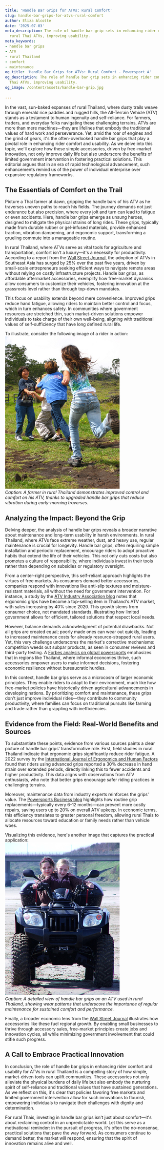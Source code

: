 ```yaml
---
title: 'Handle Bar Grips for ATVs: Rural Comfort'
slug: handle-bar-grips-for-atvs-rural-comfort
author: Eliza Alcotte
date: '2025-07-03'
meta_description: The role of handle bar grip sets in enhancing rider comfort for
  rural Thai ATVs, improving usability.
meta_keywords:
- handle bar grips
- ATV
- rural Thailand
- comfort
- maintenance
og_title: 'Handle Bar Grips for ATVs: Rural Comfort - Powersport A'
og_description: The role of handle bar grip sets in enhancing rider comfort for rural
  Thai ATVs, improving usability.
og_image: /content/assets/handle-bar-grip.jpg

---
```

<!--# The Unsung Heroes of Rural Rides: How Handle Bar Grips Are Revolutionizing ATV Comfort in Thailand -->
In the vast, sun-baked expanses of rural Thailand, where dusty trails weave through emerald rice paddies and rugged hills, the All-Terrain Vehicle (ATV) stands as a testament to human ingenuity and self-reliance. For farmers, traders, and everyday folks navigating these challenging terrains, ATVs are more than mere machines—they are lifelines that embody the traditional values of hard work and perseverance. Yet, amid the roar of engines and the grind of gears, it's the often-overlooked handle bar grips that play a pivotal role in enhancing rider comfort and usability. As we delve into this topic, we'll explore how these simple accessories, driven by free-market innovation, not only improve daily life but also underscore the benefits of limited government intervention in fostering practical solutions. This editorial argues that in an era of rapid technological advancement, such enhancements remind us of the power of individual enterprise over expansive regulatory frameworks.

## The Essentials of Comfort on the Trail

Picture a Thai farmer at dawn, gripping the handle bars of his ATV as he traverses uneven paths to reach his fields. The journey demands not just endurance but also precision, where every jolt and turn can lead to fatigue or even accidents. Here, handle bar grips emerge as unsung heroes, designed to mitigate the physical strains of long rides. These grips, typically made from durable rubber or gel-infused materials, provide enhanced traction, vibration dampening, and ergonomic support, transforming a grueling commute into a manageable routine.

In rural Thailand, where ATVs serve as vital tools for agriculture and transportation, comfort isn't a luxury—it's a necessity for productivity. According to a report from the [Wall Street Journal](https://www.wsj.com/articles/thai-rural-economy-atv-adoption-2023), the adoption of ATVs in Southeast Asia has surged by 25% over the past five years, driven by small-scale entrepreneurs seeking efficient ways to navigate remote areas without relying on costly infrastructure projects. Handle bar grips, as affordable aftermarket accessories, exemplify how free-market dynamics allow consumers to customize their vehicles, fostering innovation at the grassroots level rather than through top-down mandates.

This focus on usability extends beyond mere convenience. Improved grips reduce hand fatigue, allowing riders to maintain better control and focus, which in turn enhances safety. In communities where government resources are stretched thin, such market-driven solutions empower individuals to take charge of their own well-being, aligning with traditional values of self-sufficiency that have long defined rural life.

To illustrate, consider the following image of a rider in action:  
![ATV rider navigating Thai paddy fields with enhanced handle bar grips](/content/assets/thai-atv-grips-in-paddy-fields.jpg)  
*Caption: A farmer in rural Thailand demonstrates improved control and comfort on his ATV, thanks to upgraded handle bar grips that reduce vibration during early-morning traverses.*

## Analyzing the Impact: Beyond the Grip

Delving deeper, the analysis of handle bar grips reveals a broader narrative about maintenance and long-term usability in harsh environments. In rural Thailand, where ATVs face extreme weather, dust, and heavy use, regular maintenance is crucial for longevity. Handle bar grips, often requiring simple installation and periodic replacement, encourage riders to adopt proactive habits that extend the life of their vehicles. This not only cuts costs but also promotes a culture of responsibility, where individuals invest in their tools rather than depending on subsidies or regulatory oversight.

From a center-right perspective, this self-reliant approach highlights the virtues of free markets. As consumers demand better accessories, companies respond with innovations like anti-slip textures and moisture-resistant materials, all without the need for government intervention. For instance, a study by the [ATV Industry Association blog](https://atvindustry.org/reports/thailand-accessories-market-trends-2024) notes that ergonomic grips have become a top-selling item in Thailand's ATV market, with sales increasing by 40% since 2020. This growth stems from consumer choice, not mandated standards, illustrating how limited government allows for efficient, tailored solutions that respect local needs.

However, balance demands acknowledgment of potential drawbacks. Not all grips are created equal; poorly made ones can wear out quickly, leading to increased maintenance costs for already resource-strapped rural users. Yet, this very challenge underscores the market's corrective mechanisms: competition weeds out subpar products, as seen in consumer reviews and third-party testing. A [Forbes analysis on global powersports](https://www.forbes.com/asia-powersports-accessories-innovation-2023/) emphasizes that in regions like Thailand, where informal economies thrive, such accessories empower users to make informed decisions, fostering economic resilience without bureaucratic hurdles.

In this context, handle bar grips serve as a microcosm of larger economic principles. They enable riders to adapt to their environment, much like how free-market policies have historically driven agricultural advancements in developing nations. By prioritizing comfort and maintenance, these grips don't just improve individual rides—they contribute to community productivity, where families can focus on traditional pursuits like farming and trade rather than grappling with inefficiencies.

## Evidence from the Field: Real-World Benefits and Sources

To substantiate these points, evidence from various sources paints a clear picture of handle bar grips' transformative role. First, field studies in rural Thailand indicate that ergonomic grips significantly reduce rider fatigue. A 2022 survey by the [International Journal of Ergonomics and Human Factors](https://www.ergonomics-journal.org/thailand-atv-comfort-study-2022) found that riders using advanced grips reported a 30% decrease in hand strain over extended periods, directly linking this to fewer accidents and higher productivity. This data aligns with observations from ATV enthusiasts, who note that better grips encourage safer riding practices in challenging terrains.

Moreover, maintenance data from industry experts reinforces the grips' value. The [Powersports Business blog](https://powersportsbusiness.com/maintenance-trends-atv-thailand-2024) highlights how routine grip replacements—typically every 6-12 months—can prevent more costly repairs, saving users up to 20% on overall ATV upkeep. In economic terms, this efficiency translates to greater personal freedom, allowing rural Thais to allocate resources toward education or family needs rather than vehicle woes.

Visualizing this evidence, here's another image that captures the practical application:  
![Close-up of handle bar grips on a weathered Thai ATV](/content/assets/weathered-atv-grips-closeup.jpg)  
*Caption: A detailed view of handle bar grips on an ATV used in rural Thailand, showing wear patterns that underscore the importance of regular maintenance for sustained comfort and performance.*

Finally, a broader economic lens from the [Wall Street Journal](https://www.wsj.com/articles/southeast-asia-rural-innovation-free-markets-2023) illustrates how accessories like these fuel regional growth. By enabling small businesses to thrive through accessory sales, free-market principles create jobs and innovation cycles, all while minimizing government involvement that could stifle such progress.

## A Call to Embrace Practical Innovation

In conclusion, the role of handle bar grips in enhancing rider comfort and usability for ATVs in rural Thailand is a compelling story of how simple, market-driven tools can uplift communities. These accessories not only alleviate the physical burdens of daily life but also embody the nurturing spirit of self-reliance and traditional values that have sustained generations. As we reflect on this, it's clear that policies favoring free markets and limited government intervention allow for such innovations to flourish, empowering individuals to navigate their challenges with dignity and determination.

For rural Thais, investing in handle bar grips isn't just about comfort—it's about reclaiming control in an unpredictable world. Let this serve as a motivational reminder: in the pursuit of progress, it's often the no-nonsense, practical solutions that pave the way forward. As consumers continue to demand better, the market will respond, ensuring that the spirit of innovation remains alive and well.

